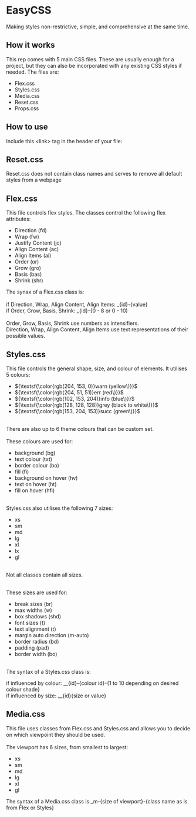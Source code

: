 # EasyCSS
Making styles non-restrictive, simple, and comprehensive at the same time.

## How it works
This rep comes with 5 main CSS files. These are usually enough for a project, but they can also be incorporated with any existing CSS styles if needed. The files are:
- Flex.css
- Styles.css
- Media.css
- Reset.css
- Props.css

## How to use
Include this &lt;link&gt; tag in the header of your file:
<link href="https://raw.githubusercontent.com/natheerkhalil/easycss/master/all.css" rel="stylesheet">

## Reset.css
Reset.css does not contain class names and serves to remove all default styles from a webpage

## Flex.css
This file controls flex styles. The classes control the following flex attributes:

- Direction (fd)
- Wrap (fw)
- Justify Content (jc)
- Align Content (ac)
- Align Items (ai)
- Order (or)
- Grow (gro)
- Basis (bas)
- Shrink (shr)

The synax of a Flex.css class is: <br><br>
if Direction, Wrap, Align Content, Align Items: _{id}-{value} <br>
if Order, Grow, Basis, Shrink: _{id}-{0 - 8 or 0 - 10) <br> <br>
Order, Grow, Basis, Shrink use numbers as intensifiers. <br> Direction, Wrap, Align Content, Align Items use text representations of their possible values.

## Styles.css
This file controls the general shape, size, and colour of elements. It utilises 5 colours:<br>
- ${\textsf{\color{rgb(204, 153, 0)}warn (yellow\)}}$
- ${\textsf{\color{rgb(204, 51, 51)}err (red\)}}$
- ${\textsf{\color{rgb(102, 153, 204)}info (blue\)}}$
- ${\textsf{\color{rgb(128, 128, 128)}grey (black to white\)}}$
- ${\textsf{\color{rgb(153, 204, 153)}succ (green\)}}$
<br>
There are also up to 6 theme colours that can be custom set. <br><br>
These colours are used for: <br>

- background (bg)
- text colour (txt)
- border colour (bo)
- fill (fi)
- background on hover (hv)
- text on hover (ht)
- fill on hover (hfi)

  
<br>
Styles.css also utilises the following 7 sizes: <br>

- xs
- sm
- md
- lg
- xl
- lx
- gl
<br> 
Not all classes contain all sizes. <br><br>

These sizes are used for: <br>

- break sizes (br)
- max widths (w)
- box shadows (shd)
- font sizes (t)
- text alignment (t)
- margin auto direction (m-auto)
- border radius (bd)
- padding (pad)
- border width (bo)
<br>
The syntax of a Styles.css class is: <br>

if influenced by colour: __{id}-{colour id}-{1 to 10 depending on desired colour shade} <br>
if influenced by size: __{id}{size or value}

## Media.css
This file uses classes from Flex.css and Styles.css and allows you to decide on which viewpoint they should be used. <br><br>
The viewport has 6 sizes, from smallest to largest:
- xs
- sm
- md
- lg
- xl
- gl


The syntax of a Media.css class is _m-{size of viewport}-{class name as is from Flex or Styles}
